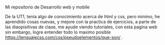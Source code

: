 Mi repositorio de Desarrollo web y mobile


De la UT1, tenia algo de conocimiento acerca de html y css, pero minimo, he aprendido cosas nuevas, y mejore con la practica de ejercicios, a parte de las diaopisitivas de clase, me ayude viendo tutoriales, con esta pagina web sin embargo, 
logre entender todo lo maximo posible https://lenguajecss.com/css/pseudoelementos/que-son/ .
